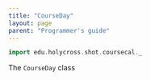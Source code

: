 ```yaml
---
title: "CourseDay"
layout: page
parent: "Programmer's guide"
---
```


```scala mdoc:invisible
import edu.holycross.shot.coursecal._
```

The `CourseDay` class
